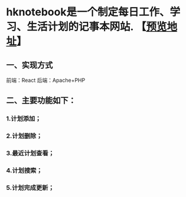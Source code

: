 # hknotebook是一个制定每日工作、学习、生活计划的记事本网站. 【[预览地址](https://www.menghuangxiao.top/hknotebook/)】
## 一、实现方式
前端：React 
后端：Apache+PHP
## 二、主要功能如下：
### 1.计划添加；
### 2.计划删除；
### 3.最近计划查看；
### 4.计划搜索；
### 5.计划完成更新；


